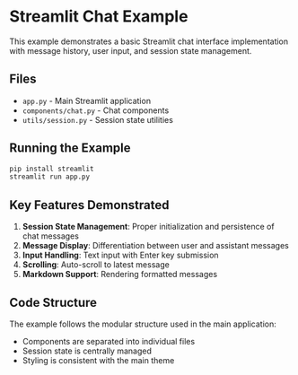 # Streamlit Chat Example

This example demonstrates a basic Streamlit chat interface implementation with message history, user input, and session state management.

## Files

- `app.py` - Main Streamlit application
- `components/chat.py` - Chat components
- `utils/session.py` - Session state utilities

## Running the Example

```bash
pip install streamlit
streamlit run app.py
```

## Key Features Demonstrated

1. **Session State Management**: Proper initialization and persistence of chat messages
2. **Message Display**: Differentiation between user and assistant messages
3. **Input Handling**: Text input with Enter key submission
4. **Scrolling**: Auto-scroll to latest message
5. **Markdown Support**: Rendering formatted messages

## Code Structure

The example follows the modular structure used in the main application:
- Components are separated into individual files
- Session state is centrally managed
- Styling is consistent with the main theme